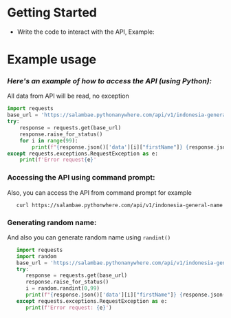 # Getting Started
- Write the code to interact with the API, Example:


# Example usage
### ***Here's an example of how to access the API (using Python):***
All data from API will be read, no exception
```Python
import requests
base_url = 'https://salambae.pythonanywhere.com/api/v1/indonesia-general-name'
try:
    response = requests.get(base_url)
    response.raise_for_status()
    for i in range(99):
        print(f"{response.json()['data'][i]["firstName"]} {response.json()['data'][i]["lastName"]}")
except requests.exceptions.RequestException as e:
    print(f'Error request{e}'
```

### Accessing the API using command prompt:
Also, you can access the API from command prompt for example
```Prompt
   curl https://salambae.pythonwhere.com/api/v1/indonesia-general-name
```

### Generating random name:
And also you can generate random name using ```randint()```
```Python
   import requests
   import random
   base_url = 'https://salambae.pythonanywhere.com/api/v1/indonesia-general-name'
   try:
      response = requests.get(base_url)
      response.raise_for_status()
      i = random.randint(0,99)
      print(f"{response.json()['data'][i]["firstName"]} {response.json()['data'][i]["lastName"]}")
   except requests.exceptions.RequestException as e:
      print(f'Error request: {e}')
```
